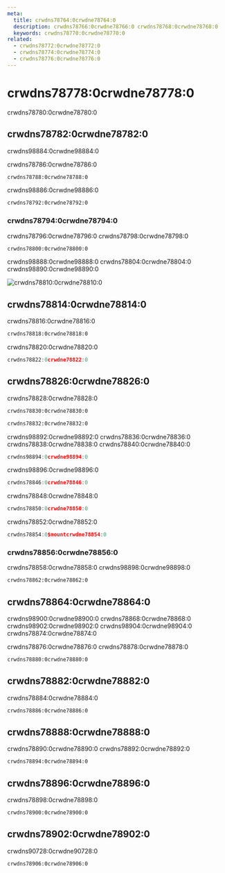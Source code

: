 ```yaml
---
meta:
  title: crwdns78764:0crwdne78764:0
  description: crwdns78766:0crwdne78766:0 crwdns78768:0crwdne78768:0
  keywords: crwdns78770:0crwdne78770:0
related:
  - crwdns78772:0crwdne78772:0
  - crwdns78774:0crwdne78774:0
  - crwdns78776:0crwdne78776:0
---
```


# crwdns78778:0crwdne78778:0

crwdns78780:0crwdne78780:0

<promoted-ad slug="vuemastery-getting-started" />

## crwdns78782:0crwdne78782:0

<alert type="warning">crwdns98884:0crwdne98884:0</alert>

crwdns78786:0crwdne78786:0

```bash
crwdns78788:0crwdne78788:0
```

crwdns98886:0crwdne98886:0

```bash
crwdns78792:0crwdne78792:0
```

### crwdns78794:0crwdne78794:0

crwdns78796:0crwdne78796:0 crwdns78798:0crwdne78798:0

```bash
crwdns78800:0crwdne78800:0
```

crwdns98888:0crwdne98888:0 crwdns78804:0crwdne78804:0 crwdns98890:0crwdne98890:0

![crwdns78810:0crwdne78810:0](crwdns78808:0crwdne78808:0 "crwdns78812:0crwdne78812:0")

## crwdns78814:0crwdne78814:0

crwdns78816:0crwdne78816:0

```bash
crwdns78818:0crwdne78818:0
```

crwdns78820:0crwdne78820:0

```js
crwdns78822:0crwdne78822:0
```

<highlighted-ad slug="nuxt-community-vuetify-module" />

## crwdns78826:0crwdne78826:0

crwdns78828:0crwdne78828:0

```bash
crwdns78830:0crwdne78830:0
```

```bash
crwdns78832:0crwdne78832:0
```

crwdns98892:0crwdne98892:0 crwdns78836:0crwdne78836:0 crwdns78838:0crwdne78838:0 crwdns78840:0crwdne78840:0

```js
crwdns98894:0crwdne98894:0
```

crwdns98896:0crwdne98896:0

```js
crwdns78846:0crwdne78846:0
```

crwdns78848:0crwdne78848:0

```js
crwdns78850:0crwdne78850:0
```

crwdns78852:0crwdne78852:0

```js
crwdns78854:0$mountcrwdne78854:0
```

### crwdns78856:0crwdne78856:0

crwdns78858:0crwdne78858:0 crwdns98898:0crwdne98898:0

```html
crwdns78862:0crwdne78862:0
```

## crwdns78864:0crwdne78864:0

crwdns98900:0crwdne98900:0 crwdns78868:0crwdne78868:0 crwdns98902:0crwdne98902:0 crwdns98904:0crwdne98904:0 crwdns78874:0crwdne78874:0

<alert type="info">crwdns78876:0crwdne78876:0 crwdns78878:0crwdne78878:0</alert>

```html
crwdns78880:0crwdne78880:0
```

## crwdns78882:0crwdne78882:0

crwdns78884:0crwdne78884:0

```bash
crwdns78886:0crwdne78886:0
```

## crwdns78888:0crwdne78888:0

crwdns78890:0crwdne78890:0 crwdns78892:0crwdne78892:0

```bash
crwdns78894:0crwdne78894:0
```

## crwdns78896:0crwdne78896:0

crwdns78898:0crwdne78898:0

```bash
crwdns78900:0crwdne78900:0
```

## crwdns78902:0crwdne78902:0

crwdns90728:0crwdne90728:0

```bash
crwdns78906:0crwdne78906:0
```

<backmatter />
